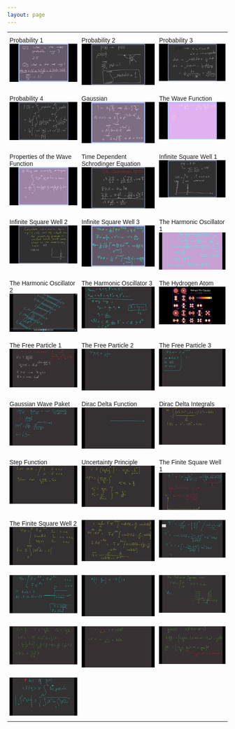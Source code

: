 ```yaml
---
layout: page
---
```



<style type="text/css">
.tg  {border-collapse:collapse;border-spacing:0;}
.tg td{border-color:black;border-style:solid;border-width:0px;font-family:Arial, sans-serif;font-size:14px;
  overflow:hidden;padding:10px 5px;word-break:normal;}
.tg th{border-color:black;border-style:solid;border-width:0px;font-family:Arial, sans-serif;font-size:14px;
  font-weight:normal;overflow:hidden;padding:10px 5px;word-break:normal;}
.tg .tg-0pky{border-color:inherit;text-align:left;vertical-align:top}
</style>
<table class="tg">
  <tr>
    <th class="tg-0pky">Probability 1<a href="https://youtu.be/v4CH7CK00zk"><img src="/img/v1.jpg" alt="V1"></a></th>
    <th class="tg-0pky">Probability 2<a href="https://www.youtube.com/watch?v=lEp2gLYJQMI"><img src="/img/v2.jpg" alt="V2"></a></th>
    <th class="tg-0pky">Probability 3<a href="https://www.youtube.com/watch?v=4bRTKSWgluo"><img src="/img/v3.jpg" alt="V3"></a></th>
  </tr>
 
  <tr>
    <td class="tg-0pky">Probability 4<a href="https://www.youtube.com/watch?v=khGwXSPbBdY"><img src="/img/v4.jpg" alt="V4"></a></td>
    <td class="tg-0pky">Gaussian<a href="https://www.youtube.com/watch?v=3SZQstdxfb4"><img src="/img/v5.jpg" alt="V5"></a></td>
    <td class="tg-0pky">The Wave Function<a href="https://www.youtube.com/watch?v=GJZd0g-hu-Y"><img src="/img/v6.jpg" alt="V6"></a></td>
  </tr>
  
  <tr>
    <td class="tg-0pky">Properties of the Wave Function<a href="https://www.youtube.com/watch?v=HBNRS48YD3k"><img src="/img/v9.jpg" alt="V9"></a></td>
    <td class="tg-0pky">Time Dependent Schrodinger Equation<a href="https://www.youtube.com/watch?v=EsqMOghM3KQ&t=1s"><img src="/img/v7.jpg" alt="V7"></a></td>
    <td class="tg-0pky">Infinite Square Well 1<a href="https://www.youtube.com/watch?v=7d_zRb4yjm8"><img src="/img/v8.jpg" alt="V8"></a>  </td>
  </tr>
  
  <tr>
    <td class="tg-0pky">Infinite Square Well 2<a href="https://www.youtube.com/watch?v=Q8G0pTJB0fI"><img src="/img/v10.jpg" alt="V10"></a></td>
    <td class="tg-0pky">Infinite Square Well 3<a href="https://www.youtube.com/watch?v=ijKZGgNN8Hk"><img src="/img/v11.jpg" alt="V11"></a></td>
    <td class="tg-0pky">The Harmonic Oscillator 1<a href="https://www.youtube.com/watch?v=NT_c1BxnDXM"><img src="/img/v12.jpg" alt="V12"></a></td>
  </tr>
 
  <tr>
    <td class="tg-0pky">The Harmonic Oscillator 2<a href="https://www.youtube.com/watch?v=avVqub5ScUk"><img src="/img/v13.jpg" alt="V13"></a></td>
    <td class="tg-0pky">The Harmonic Oscillator 3<a href="https://www.youtube.com/watch?v=QLPY42uBnlI"><img src="/img/v14.jpg" alt="V14"></a></td>
    <td class="tg-0pky">The Hydrogen Atom<a href="https://www.youtube.com/watch?v=B0ITDFx6YiU"><img src="/img/v15.jpg" alt="V15"></a></td>
  </tr>
 
  <tr>
    <td class="tg-0pky">The Free Particle 1<a href="https://www.youtube.com/watch?v=ZvgDAbLU3hQ"><img src="/img/v16.jpg" alt="V16"></a></td>
    <td class="tg-0pky">The Free Particle 2<a href="https://www.youtube.com/watch?v=ciyxJm2x2AI"><img src="/img/v17.jpg" alt="V17"></a></td>
    <td class="tg-0pky">The Free Particle 3<a href="https://www.youtube.com/watch?v=Vi42R3F_Ccg"><img src="/img/v18.jpg" alt="V18"></a></td>
  </tr>
 
  <tr>
    <td class="tg-0pky">Gaussian Wave Paket<a href="https://www.youtube.com/watch?v=Y61cA0hvgPg"><img src="/img/v19.jpg" alt="V19"></a></td>
    <td class="tg-0pky">Dirac Delta Function<a href="https://www.youtube.com/watch?v=8cQFH17T_eg"><img src="/img/v20.jpg" alt="V20"></a></td>
    <td class="tg-0pky">Dirac Delta Integrals<a href="https://www.youtube.com/watch?v=dMIYTXgkZPE"><img src="/img/v21.jpg" alt="V21"></a></td>
  </tr>
  
  <tr>
    <td class="tg-0pky">Step Function<a href=""><img src="/img/v22.jpg" alt="V22"></a></td>
    <td class="tg-0pky">Uncertainty Principle<a href="https://www.youtube.com/watch?v=BshpkQrWBtY"><img src="/img/v23.jpg" alt="V23"></a></td>
    <td class="tg-0pky">The Finite Square Well 1<a href="https://www.youtube.com/watch?v=6j4h1f9Ow_I"><img src="/img/v24.jpg" alt="V24"></a></td>
  </tr>
  
  <tr>
    <td class="tg-0pky">The Finite Square Well 2<a href="https://www.youtube.com/watch?v=r1ZShcBpEv8"><img src="/img/v25.jpg" alt="V25"></a></td>
    <td class="tg-0pky"><a href=""><img src="/img/v26.jpg" alt="V26"></a></td>
    <td class="tg-0pky"><a href=""><img src="/img/v27.jpg" alt="V27"></a></td>
  </tr>
  
  <tr>
    <td class="tg-0pky"><a href=""><img src="/img/v28.jpg" alt="V28"></a></td>
    <td class="tg-0pky"><a href=""><img src="/img/v29.jpg" alt="V29"></a></td>
    <td class="tg-0pky"><a href=""><img src="/img/v30.jpg" alt="V30"></a></td>
  </tr>
  
  <tr>
    <td class="tg-0pky"><a href=""><img src="/img/v31.jpg" alt="V31"></a></td>
    <td class="tg-0pky"><a href=""><img src="/img/v32.jpg" alt="V32"></a></td>
    <td class="tg-0pky"><a href=""><img src="/img/v33.jpg" alt="V33"></a></td>
  </tr>
  
  <tr>
    <td class="tg-0pky"><a href=""><img src="/img/v34.jpg" alt="V34"></a></td>
    <td class="tg-0pky"></td>
    <td class="tg-0pky"></td>
  </tr>
</table>


